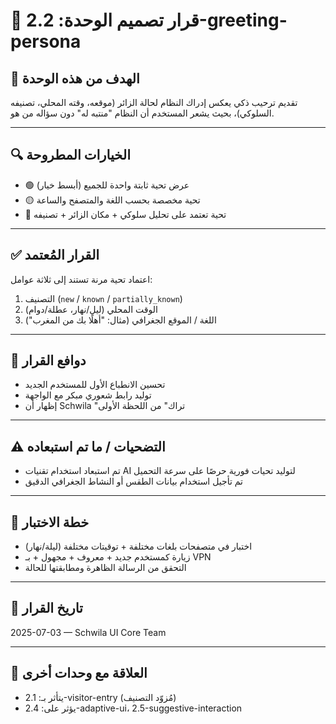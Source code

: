 # 📘 قرار تصميم الوحدة: 2.2-greeting-persona

## 🎯 الهدف من هذه الوحدة
تقديم ترحيب ذكي يعكس إدراك النظام لحالة الزائر (موقعه، وقته المحلي، تصنيفه السلوكي)، بحيث يشعر المستخدم أن النظام "منتبه له" دون سؤاله من هو.

---

## 🔍 الخيارات المطروحة
- 🟢 عرض تحية ثابتة واحدة للجميع (أبسط خيار)
- 🟡 تحية مخصصة بحسب اللغة والمتصفح والساعة
- 🔵 تحية تعتمد على تحليل سلوكي + مكان الزائر + تصنيفه

---

## ✅ القرار المُعتمد
اعتماد تحية مرنة تستند إلى ثلاثة عوامل:
1. التصنيف (`new` / `known` / `partially_known`)
2. الوقت المحلي (ليل/نهار، عطلة/دوام)
3. اللغة / الموقع الجغرافي (مثال: "أهلًا بك من المغرب")

---

## 🧠 دوافع القرار
- تحسين الانطباع الأول للمستخدم الجديد
- توليد رابط شعوري مبكر مع الواجهة
- إظهار أن Schwila "تراك" من اللحظة الأولى

---

## ⚠️ التضحيات / ما تم استبعاده
- تم استبعاد استخدام تقنيات AI لتوليد تحيات فورية حرصًا على سرعة التحميل
- تم تأجيل استخدام بيانات الطقس أو النشاط الجغرافي الدقيق

---

## 🧪 خطة الاختبار
- اختبار في متصفحات بلغات مختلفة + توقيتات مختلفة (ليلة/نهار)
- زيارة كمستخدم جديد + معروف + مجهول + بـ VPN
- التحقق من الرسالة الظاهرة ومطابقتها للحالة

---

## 📅 تاريخ القرار
2025-07-03 — Schwila UI Core Team

---

## 🔗 العلاقة مع وحدات أخرى
- يتأثر بـ: 2.1-visitor-entry (مُزوّد التصنيف)
- يؤثر على: 2.4-adaptive-ui، 2.5-suggestive-interaction
